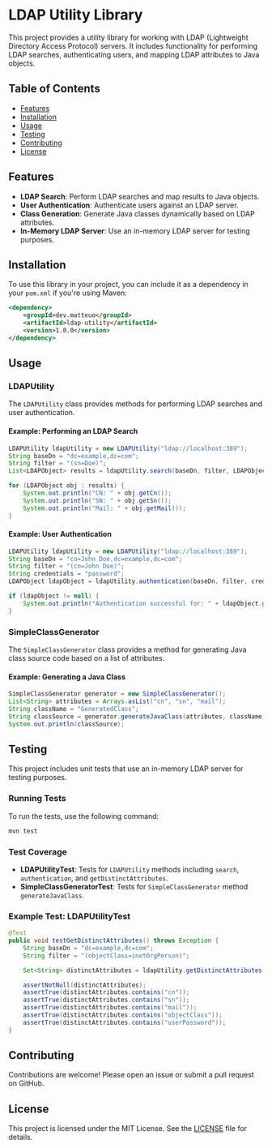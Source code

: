 # LDAP Utility Library

This project provides a utility library for working with LDAP (Lightweight Directory Access Protocol) servers. It includes functionality for performing LDAP searches, authenticating users, and mapping LDAP attributes to Java objects.

## Table of Contents

- [Features](#features)
- [Installation](#installation)
- [Usage](#usage)
- [Testing](#testing)
- [Contributing](#contributing)
- [License](#license)

## Features

- **LDAP Search**: Perform LDAP searches and map results to Java objects.
- **User Authentication**: Authenticate users against an LDAP server.
- **Class Generation**: Generate Java classes dynamically based on LDAP attributes.
- **In-Memory LDAP Server**: Use an in-memory LDAP server for testing purposes.

## Installation

To use this library in your project, you can include it as a dependency in your `pom.xml` if you're using Maven:

```xml
<dependency>
    <groupId>dev.matteuo</groupId>
    <artifactId>ldap-utility</artifactId>
    <version>1.0.0</version>
</dependency>
```

## Usage

### LDAPUtility

The `LDAPUtility` class provides methods for performing LDAP searches and user authentication.

#### Example: Performing an LDAP Search

```java
LDAPUtility ldapUtility = new LDAPUtility("ldap://localhost:389");
String baseDn = "dc=example,dc=com";
String filter = "(sn=Doe)";
List<LDAPObject> results = ldapUtility.search(baseDn, filter, LDAPObject.class);

for (LDAPObject obj : results) {
    System.out.println("CN: " + obj.getCn());
    System.out.println("SN: " + obj.getSn());
    System.out.println("Mail: " + obj.getMail());
}
```

#### Example: User Authentication

```java
LDAPUtility ldapUtility = new LDAPUtility("ldap://localhost:389");
String baseDn = "cn=John Doe,dc=example,dc=com";
String filter = "(cn=John Doe)";
String credentials = "password";
LDAPObject ldapObject = ldapUtility.authentication(baseDn, filter, credentials, LDAPObject.class);

if (ldapObject != null) {
    System.out.println("Authentication successful for: " + ldapObject.getCn());
}
```

### SimpleClassGenerator

The `SimpleClassGenerator` class provides a method for generating Java class source code based on a list of attributes.

#### Example: Generating a Java Class

```java
SimpleClassGenerator generator = new SimpleClassGenerator();
List<String> attributes = Arrays.asList("cn", "sn", "mail");
String className = "GeneratedClass";
String classSource = generator.generateJavaClass(attributes, className);
System.out.println(classSource);
```

## Testing

This project includes unit tests that use an in-memory LDAP server for testing purposes.

### Running Tests

To run the tests, use the following command:

```bash
mvn test
```

### Test Coverage

- **LDAPUtilityTest**: Tests for `LDAPUtility` methods including `search`, `authentication`, and `getDistinctAttributes`.
- **SimpleClassGeneratorTest**: Tests for `SimpleClassGenerator` method `generateJavaClass`.

### Example Test: LDAPUtilityTest

```java
@Test
public void testGetDistinctAttributes() throws Exception {
    String baseDn = "dc=example,dc=com";
    String filter = "(objectClass=inetOrgPerson)";

    Set<String> distinctAttributes = ldapUtility.getDistinctAttributes(baseDn, filter, 1000, 1000, LDAPConstants.SEARCH_SCOPE_SUBTREE);

    assertNotNull(distinctAttributes);
    assertTrue(distinctAttributes.contains("cn"));
    assertTrue(distinctAttributes.contains("sn"));
    assertTrue(distinctAttributes.contains("mail"));
    assertTrue(distinctAttributes.contains("objectClass"));
    assertTrue(distinctAttributes.contains("userPassword"));
}
```

## Contributing

Contributions are welcome! Please open an issue or submit a pull request on GitHub.

## License

This project is licensed under the MIT License. See the [LICENSE](LICENSE) file for details.